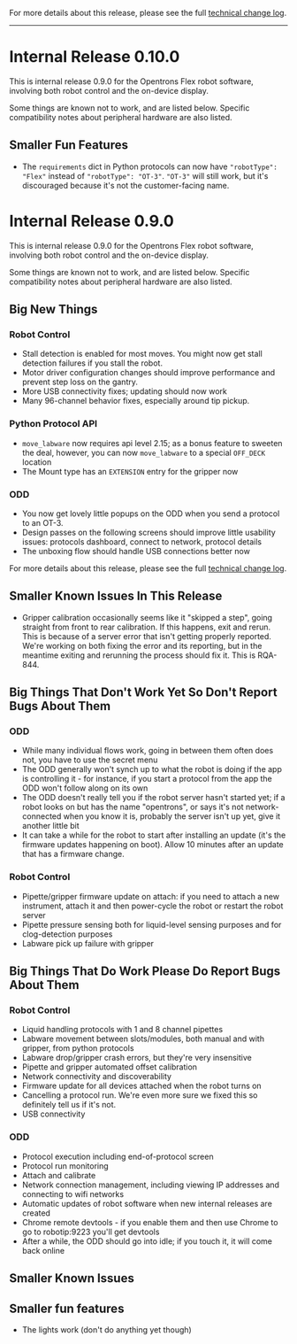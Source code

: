 For more details about this release, please see the full [technical change log][]. 

[technical change log]: https://github.com/Opentrons/opentrons/releases

---

# Internal Release 0.10.0

This is internal release 0.9.0 for the Opentrons Flex robot software, involving both robot control and the on-device display.

Some things are known not to work, and are listed below. Specific compatibility notes about peripheral hardware are also listed.

## Smaller Fun Features

- The `requirements` dict in Python protocols can now have `"robotType": "Flex"` instead of `"robotType": "OT-3"`. `"OT-3"` will still work, but it's discouraged because it's not the customer-facing name.

# Internal Release 0.9.0

This is internal release 0.9.0 for the Opentrons Flex robot software, involving both robot control and the on-device display.

Some things are known not to work, and are listed below. Specific compatibility notes about peripheral hardware are also listed.

## Big New Things
### Robot Control
- Stall detection is enabled for most moves. You might now get stall detection failures if you stall the robot.
- Motor driver configuration changes should improve performance and prevent step loss on the gantry.
- More USB connectivity fixes; updating should now work
- Many 96-channel behavior fixes, especially around tip pickup.

### Python Protocol API
- ``move_labware`` now requires api level 2.15; as a bonus feature to sweeten the deal, however, you can now `move_labware` to a special `OFF_DECK` location
- The Mount type has an `EXTENSION` entry for the gripper now

### ODD
- You now get lovely little popups on the ODD when you send a protocol to an OT-3. 
- Design passes on the following screens should improve little usability issues: protocols dashboard, connect to network, protocol details
- The unboxing flow should handle USB connections better now

For more details about this release, please see the full [technical change log][]. 

## Smaller Known Issues In This Release
- Gripper calibration occasionally seems like it "skipped a step", going straight from front to rear calibration. If this happens, exit and rerun. This is because of a server error that isn't getting properly reported. We're working on both fixing the error and its reporting, but in the meantime exiting and rerunning the process should fix it. This is RQA-844.

## Big Things That Don't Work Yet So Don't Report Bugs About Them

### ODD
- While many individual flows work, going in between them often does not, you have to use the secret menu
- The ODD generally won't synch up to what the robot is doing if the app is controlling it - for instance, if you start a protocol from the app the ODD won't follow along on its own
- The ODD doesn't really tell you if the robot server hasn't started yet; if a robot looks on but has the name "opentrons", or says it's not network-connected when you know it is, probably the server isn't up yet, give it another little bit
- It can take a while for the robot to start after installing an update (it's the firmware updates happening on boot). Allow 10 minutes after an update that has a firmware change.

### Robot Control
- Pipette/gripper firmware update on attach: if you need to attach a new instrument, attach it and then power-cycle the robot or restart the robot server
- Pipette pressure sensing both for liquid-level sensing purposes and for clog-detection purposes
- Labware pick up failure with gripper

## Big Things That Do Work Please Do Report Bugs About Them
### Robot Control
- Liquid handling protocols with 1 and 8 channel pipettes
- Labware movement between slots/modules, both manual and with gripper, from python protocols
- Labware drop/gripper crash errors, but they're very insensitive
- Pipette and gripper automated offset calibration
- Network connectivity and discoverability
- Firmware update for all devices attached when the robot turns on
- Cancelling a protocol run. We're even more sure we fixed this so definitely tell us if it's not.
- USB connectivity

### ODD
- Protocol execution including end-of-protocol screen
- Protocol run monitoring
- Attach and calibrate
- Network connection management, including viewing IP addresses and connecting to wifi networks
- Automatic updates of robot software when new internal releases are created
- Chrome remote devtools - if you enable them and then use Chrome to go to robotip:9223 you'll get devtools
- After a while, the ODD should go into idle; if you touch it, it will come back online

## Smaller Known Issues

## Smaller fun features
- The lights work (don't do anything yet though)
